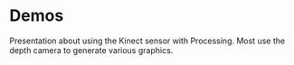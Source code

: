 # Demos 

Presentation about using the Kinect sensor with Processing. Most use the 
depth camera to generate various graphics.

